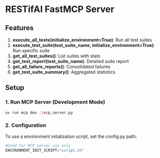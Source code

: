 # RESTifAI FastMCP Server

## Features

1. **execute_all_tests(initialize_environment=True)**: Run all test suites
2. **execute_test_suite(test_suite_name, initialize_environment=True)**: Run specific suite
3. **get_all_test_suites()**: List suites with stats
4. **get_test_report(test_suite_name)**: Detailed suite report
5. **get_all_failure_reports()**: Consolidated failures
6. **get_test_suite_summary()**: Aggregated statistics

## Setup

### 1. Run MCP Server (Development Mode)

```bash
uv run mcp dev .\mcp_server.py
```

### 2. Configuration

To use a environment initalization script, set the config.py path:

```python
#Used for MCP server use only
ENVIRONMENT_INIT_SCRIPT="script.sh"
```